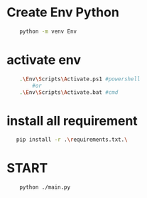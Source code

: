 # Create Env Python

```bash
    python -m venv Env
```
# activate env
```bash
    .\Env\Scripts\Activate.ps1 #powershell
        #or
    .\Env\Scripts\Activate.bat #cmd
```
# install all requirement

```bash
   pip install -r .\requirements.txt.\
```

# START
```bash
    python ./main.py
```

